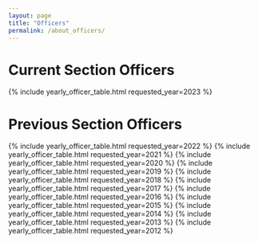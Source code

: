 ```yaml
---
layout: page
title: "Officers"
permalink: /about_officers/
---
```


# Current Section Officers

{% include yearly_officer_table.html requested_year=2023 %}

# Previous Section Officers

{% include yearly_officer_table.html requested_year=2022 %}
{% include yearly_officer_table.html requested_year=2021 %}
{% include yearly_officer_table.html requested_year=2020 %}
{% include yearly_officer_table.html requested_year=2019 %}
{% include yearly_officer_table.html requested_year=2018 %}
{% include yearly_officer_table.html requested_year=2017 %}
{% include yearly_officer_table.html requested_year=2016 %}
{% include yearly_officer_table.html requested_year=2015 %}
{% include yearly_officer_table.html requested_year=2014 %}
{% include yearly_officer_table.html requested_year=2013 %}
{% include yearly_officer_table.html requested_year=2012 %}









